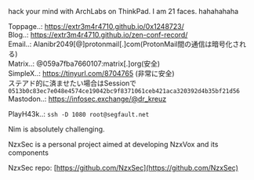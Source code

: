 hack your mind with ArchLabs on ThinkPad. I am 21 faces. hahahahaha

Toppage..: https://extr3m4r4710.github.io/0x1248723/ </br>
Blog..: https://extr3m4r4710.github.io/zen-conf-record/ </br>
Email..: Alanibr2049[@]protonmail[.]com(ProtonMail間の通信は暗号化される) </br>
Matrix..: @059a7fba7660107:matrix[.]org(安全) <br/>
SimpleX..: https://tinyurl.com/8704765 (非常に安全) <br>
ステアド的に済ませたい場合はSessionで`0513b0c83ec7e048e4574ce19042bc9f8371061ceb421aca320392d4b35bf21d56`</br>
Mastodon..: https://infosec.exchange/@dr_kreuz</br>

PlayH43k..: `ssh -D 1080 root@segfault.net`

Nim is absolutely challenging.

NzxSec is a personal project aimed at developing NzxVox and its components</br>

NzxSec repo: [https://github.com/NzxSec](https://github.com/NzxSec)</br>
